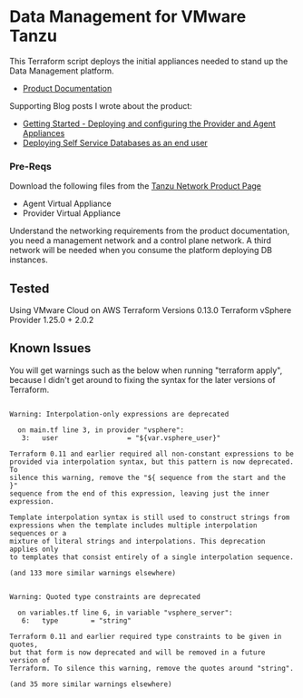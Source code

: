 # Data Management for VMware Tanzu

This Terraform script deploys the initial appliances needed to stand up the Data Management platform.

* [Product Documentation](https://docs.vmware.com/en/Data-Management-for-VMware-Tanzu/1.0/tanzu-data-management/GUID-index.html)

Supporting Blog posts I wrote about the product:

* [Getting Started - Deploying and configuring the Provider and Agent Appliances](http://vexpert.me/dms-tanzu-getting-started)
* [Deploying Self Service Databases as an end user](http://vexpert.me/dms-self-service)

### Pre-Reqs

Download the following files from the [Tanzu Network Product Page](https://network.pivotal.io/products/data-management-tanzu/#/releases/856549)

* Agent Virtual Appliance
* Provider Virtual Appliance

Understand the networking requirements from the product documentation, you need a management network and a control plane network. A third network will be needed when you consume the platform deploying DB instances.

## Tested

Using VMware Cloud on AWS
Terraform Versions 0.13.0
Terraform vSphere Provider 1.25.0 + 2.0.2

## Known Issues

You will get warnings such as the below when running "terraform apply", because I didn't get around to fixing the syntax for the later versions of Terraform.

~~~

Warning: Interpolation-only expressions are deprecated

  on main.tf line 3, in provider "vsphere":
   3:   user                 = "${var.vsphere_user}"

Terraform 0.11 and earlier required all non-constant expressions to be
provided via interpolation syntax, but this pattern is now deprecated. To
silence this warning, remove the "${ sequence from the start and the }"
sequence from the end of this expression, leaving just the inner expression.

Template interpolation syntax is still used to construct strings from
expressions when the template includes multiple interpolation sequences or a
mixture of literal strings and interpolations. This deprecation applies only
to templates that consist entirely of a single interpolation sequence.

(and 133 more similar warnings elsewhere)


Warning: Quoted type constraints are deprecated

  on variables.tf line 6, in variable "vsphere_server":
   6:   type        = "string"

Terraform 0.11 and earlier required type constraints to be given in quotes,
but that form is now deprecated and will be removed in a future version of
Terraform. To silence this warning, remove the quotes around "string".

(and 35 more similar warnings elsewhere)

~~~
